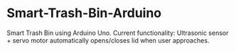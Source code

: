 # Smart-Trash-Bin-Arduino
Smart Trash Bin using Arduino Uno. Current functionality: Ultrasonic sensor + servo motor automatically opens/closes lid when user approaches. 

